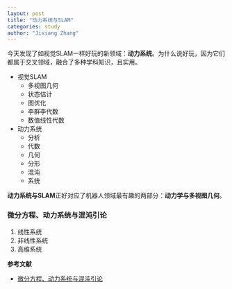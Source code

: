 ```yaml
---
layout: post
title: "动力系统与SLAM"
categories: study
author: "Jixiang Zhang"
---
```


今天发现了如视觉SLAM一样好玩的新领域：**动力系统**。为什么说好玩，因为它们都属于交叉领域，融合了多种学科知识，且实用。

- 视觉SLAM
  - 多视图几何
  - 状态估计
  - 图优化
  - 李群李代数
  - 数值线性代数
- 动力系统
  - 分析
  - 代数
  - 几何
  - 分形
  - 混沌
  - 系统

**动力系统与SLAM**正好对应了机器人领域最有趣的两部分：**动力学与多视图几何**。

### 微分方程、动力系统与混沌引论

1. 线性系统
2. 非线性系统
3. 高维系统

**参考文献**

- [微分方程、动力系统与混沌引论](https://book.douban.com/subject/26964360/)
